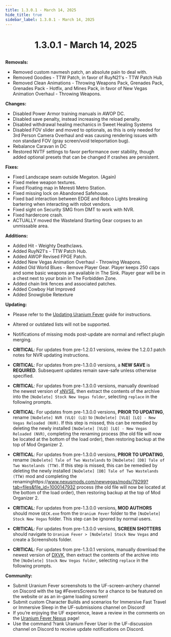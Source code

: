 ```yaml
---
title: 1.3.0.1 - March 14, 2025
hide_title: true
sidebar_label: 1.3.0.1 - March 14, 2025
---
```


# <p align="center"> 1.3.0.1 - March 14, 2025</p>

**Removals:**
- Removed custom navmesh patch, an absolute pain to deal with.
- Removed Goodies - TTW Patch, in favor of RuyN21's - TTW Patch Hub
- Removed Clean Animations - Throwing Weapons Pack, Grenades Pack, Grenades Pack - Hotfix, and Mines Pack, in favor of New Vegas Animation Overhaul - Throwing Weapons.

**Changes:**
- Disabled Power Armor training manuals in AWOP DC.
- Disabled save penalty, instead increasing the reload penalty.
- Disabled withdrawal healing mechanics in Sweet Healing Systems
- Disabled FOV slider and moved to optionals, as this is only needed for 3rd Person Camera Overhaul and was causing rendering issues with non standard FOV (gray screen/void teleportation bug).
- Rebalance Caravan in DC
- Restored NVTF settings to favor performance over stability, though added optional presets that can be changed if crashes are persistent.

**Fixes:**
- Fixed Landscape seam outside Megaton. (Again)
- Fixed melee weapon textures.
- Fixed Floating map in Meresti Metro Station.
- Fixed missing lock on Abandoned Safehouse.
- Fixed bad interaction between EDGE and Robco Lights breaking bartering when interacting with robot vendors.
- Fixed sight on Security SMG from DMT to work with NVR.
- Fixed hardercore crash.
- ACTUALLY moved the Wasteland Starting Gear corpses to an unmissable area.

**Additions:**
- Added Hit - Weighty Deathclaws.
- Added RuyN21's - TTW Patch Hub.
- Added AWOP Revised FPGE Patch.
- Added New Vegas Animation Overhaul - Throwing Weapons.
- Added Old World Blues - Remove Player Gear. Player keeps 250 caps and some basic weapons are available in The Sink. Player gear will be in a chest next to your brain in The Forbidden Zone.
- Added chain link fences and associated patches.
- Added Cowboy Hat Improved
- Added Snowglobe Retexture

**Updating:**
- Please refer to the [Updating Uranium Fever](https://uraniumfever.net/docs/updating/) guide for instructions.
- Altered or outdated lists will not be supported.
- Notifications of missing mods post-update are normal and reflect plugin merging.

- **CRITICAL**: For updates from pre-1.2.0.1 versions, review the 1.2.0.1 patch notes for NVR updating instructions. 
- **CRITICAL**: For updates from pre-1.3.0.0 versions, a **NEW SAVE** is **REQUIRED**. Subsequent updates remain save-safe unless otherwise specified.
- **CRITICAL**: For updates from pre-1.3.0.0 versions, manually download the newest version of [xNVSE](https://www.nexusmods.com/newvegas/mods/67883?tab=files&file_id=1000145145&nmm=1), then extract the contents of the archive into the `[NoDelete] Stock New Vegas folder`, selecting `replace` in the following prompts.
- **CRITICAL**: For updates from pre-1.3.0.0 versions, **PRIOR TO UPDATING**, rename `[NoDelete] NVR (VLQ) (LQ)` to `[NoDelete] [VLQ] [LQ] - New Vegas Reloaded (NVR)`. If this step is missed, this can be remedied by deleting the newly installed `[NoDelete] [VLQ] [LQ] - New Vegas Reloaded (NVR)`, completing the renaming process (the old file will now be located at the bottom of the load order), then restoring backup at the top of Mod Organizer 2.
- **CRITICAL**: For updates from pre-1.3.0.0 versions, **PRIOR TO UPDATING**, rename `[NoDelete] Tale of Two Wastelands` to `[NoDelete] [DB] Tale of Two Wastelands (TTW)`. If this step is missed, this can be remedied by deleting the newly installed `[NoDelete] [DB] Tale of Two Wastelands (TTW)` mod and completing the renaminghttps://www.nexusmods.com/newvegas/mods/79299?tab=files&file_id=1000147932 process (the old file will now be located at the bottom of the load order), then restoring backup at the top of Mod Organizer 2.
- **CRITICAL**: For updates from pre-1.3.0.0 versions, **MOD AUTHORS** should move `GECK.exe` from the `Uranium Fever` folder to the `[NoDelete] Stock New Vegas` folder. This step can be ignored by normal users.
- **CRITICAL**: For updates from pre-1.3.0.0 versions, **SCREEN SHOTTERS** should navigate to `Uranium Fever > [NoDelete] Stock New Vegas` and create a Screenshots folder.
- **CRITICAL**: For updates from pre-1.3.0.1 versions, manually download the newest version of [DXVK](https://www.nexusmods.com/newvegas/mods/79299?tab=files&file_id=1000143106&nmm=1), then extract the contents of the archive into the `[NoDelete] Stock New Vegas folder`, selecting `replace` in the following prompts.

 **Community:**
- Submit Uranium Fever screenshots to the UF-screen-archery channel on Discord with the tag #FeversScreens for a chance to be featured on the website or as an in-game loading screen!
- Submit custom Character Builds and scenarios for Immersive Fast Travel or Immersive Sleep in the UF-submissions channel on Discord!
- If you’re enjoying the UF experience, leave a review in the comments on the [Uranium Fever Nexus](https://www.nexusmods.com/newvegas/mods/89815?tab=posts&BH=3) page!
- Use the command ?rank Uranium Fever User in the UF-discussion channel on Discord to receive update notifications on Discord.
